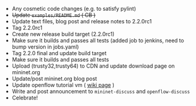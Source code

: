 * Any cosmetic code changes (e.g. to satisfy pylint)
* ~~Update `examples/README.md` ( CB )~~
* Update text files, blog post and release notes to 2.2.0rc1
* Tag 2.2.0rc1
* Create new release build target (2.2.0rc1)
* Make sure it builds and passes all tests (added job to jenkins, need to bump version in jobs.yaml)
* Tag 2.2.0 final and update build target
* Make sure it builds and passes all tests
* Upload (trusty32,trusty64) to CDN and update download page on mininet.org
* Update/post mininet.org blog post
* Update openflow tutorial vm ( [wiki page](https://github.com/mininet/openflow-tutorial/wiki/Installing-Required-Software) )
* Write and post announcement to `mininet-discuss` and `openflow-discuss`
* Celebrate!

